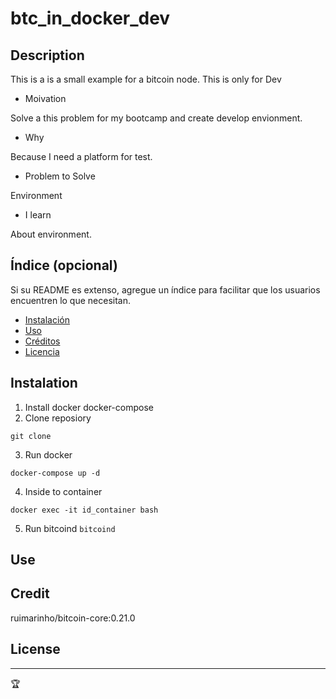 # btc_in_docker_dev

## Description

This is a is a small example for a bitcoin node. This is only for Dev


- Moivation

Solve a this problem for my bootcamp and create develop envionment. 

- Why 

Because I need a platform for test. 

- Problem to Solve 

Environment 

- I learn

About environment. 

## Índice (opcional)

Si su README es extenso, agregue un índice para facilitar que los usuarios encuentren lo que necesitan.

- [Instalación](#instalación)
- [Uso](#uso)
- [Créditos](#créditos)
- [Licencia](#licencia)

## Instalation


1. Install docker docker-compose 
2. Clone reposiory 

```git clone```

3. Run docker

```docker-compose up -d```

4. Inside to container 

```docker exec -it id_container bash```

5. Run bitcoind
```bitcoind```

## Use



## Credit 

ruimarinho/bitcoin-core:0.21.0

## License



---

🏆 




